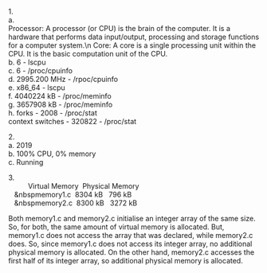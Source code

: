 1.<br>
  a.<br>
    Processor: A processor (or CPU) is the brain of the computer. It is a hardware that performs data input/output, processing and storage functions for a computer system.\n
    Core: A core is a single processing unit within the CPU. It is the basic computation unit of the CPU.<br>
  b. 6 - lscpu<br>
  c. 6 - /proc/cpuinfo<br>
  d. 2995.200 MHz - /rpoc/cpuinfo<br>
  e. x86_64 - lscpu<br>
  f. 4040224 kB - /proc/meminfo<br>
  g. 3657908 kB - /proc/meminfo<br>
  h. forks - 2008 - /proc/stat<br>
     context switches - 320822 - /proc/stat<br>


2.<br>
    a. 2019<br>
    b. 100% CPU, 0% memory<br>
    c. Running<br>


3.<br>
&nbsp;&nbsp;&nbsp;&nbsp;&nbsp;&nbsp;&nbsp;&nbsp;&nbsp;&nbsp;Virtual Memory&nbsp;&nbsp;Physical Memory<br>
 &nbsp;&nbsp;&nbsp;&nbspmemory1.c&nbsp;&nbsp;8304 kB&nbsp;&nbsp;&nbsp;796 kB<br>
 &nbsp;&nbsp;&nbsp;&nbspmemory2.c&nbsp;&nbsp;8300 kB&nbsp;&nbsp;&nbsp;3272 kB

 
Both memory1.c and memory2.c initialise an integer array of the same size. So, for both, the same amount of virtual memory is allocated.
But, memory1.c does not access the array that was declared, while memory2.c does. So, since memory1.c does not access its integer array, no additional physical memory is allocated. On the other hand, memory2.c accesses the first half of its integer array, so additional physical memory is allocated.
